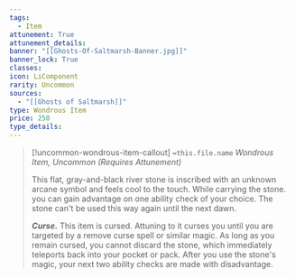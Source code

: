 ```yaml
---
tags:
  - Item
attunement: True
attunement_details: 
banner: "[[Ghosts-Of-Saltmarsh-Banner.jpg]]"
banner_lock: True
classes:
icon: LiComponent
rarity: Uncommon
sources:
  - "[[Ghosts of Saltmarsh]]"
type: Wondrous Item
price: 250
type_details: 
---
```

>[!uncommon-wondrous-item-callout] `=this.file.name`
>*Wondrous Item, Uncommon (Requires Attunement)*
>
>This flat, gray-and-black river stone is inscribed with an unknown arcane symbol and feels cool to the touch. While carrying the stone. you can gain advantage on one ability check of your choice. The stone can't be used this way again until the next dawn.
>
>***Curse.*** This item is cursed. Attuning to it curses you until you are targeted by a remove curse spell or similar magic. As long as you remain cursed, you cannot discard the stone, which immediately teleports back into your pocket or pack. After you use the stone's magic, your next two ability checks are made with disadvantage.
>
>
